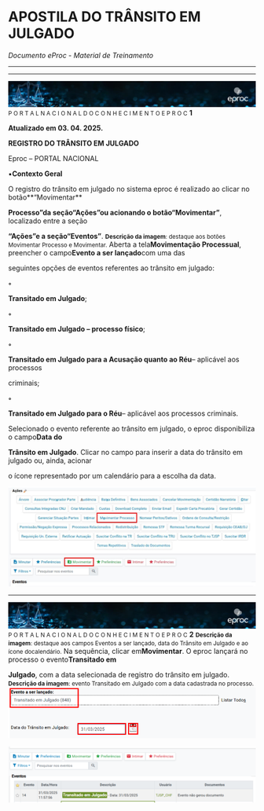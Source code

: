 # APOSTILA DO TRÂNSITO EM JULGADO

*Documento eProc - Material de Treinamento*

---

---

![Imagem Imagem_39](../imgs/Imagem_39.jpeg)
<small>P O R T A L N A C I O N A L D O C O N H E C I M E N T O E P R O C</small>
**1**

**Atualizado em 03. 04. 2025.**

**REGISTRO DO TRÂNSITO EM JULGADO**

Eproc – PORTAL NACIONAL

▪**Contexto Geral**

O registro do trânsito em julgado no sistema eproc é realizado ao clicar no botão**“Movimentar**

**Processo”**da seção**“Ações”**ou acionando o botão**“Movimentar”**, localizado entre a seção

**“Ações”**e a seção**“Eventos”**.
<small>**Descrição da imagem**: destaque aos botões Movimentar Processo e Movimentar.</small>
Aberta a tela**Movimentação Processual**, preencher o campo**Evento a ser lançado**com uma das

seguintes opções de eventos referentes ao trânsito em julgado:

**◦**

**Transitado em Julgado**;

**◦**

**Transitado em Julgado – processo físico**;

**◦**

**Transitado em Julgado para a Acusação quanto ao Réu**– aplicável aos processos

criminais;

**◦**

**Transitado em Julgado para o Réu**– aplicável aos processos criminais.

Selecionado o evento referente ao trânsito em julgado, o eproc disponibiliza o campo**Data do**

**Trânsito em Julgado**. Clicar no campo para inserir a data do trânsito em julgado ou, ainda, acionar

o ícone representado por um calendário para a escolha da data.

![Imagem Imagem_40](../imgs/Imagem_40.jpeg)


---

![Imagem Imagem_39](../imgs/Imagem_39.jpeg)
<small>P O R T A L N A C I O N A L D O C O N H E C I M E N T O E P R O C</small>
**2**
<small>**Descrição da imagem**: destaque aos campos Eventos a ser lançado, data do Trânsito em Julgado e ao ícone do</small><small>calendário.</small>
Na sequência, clicar em**Movimentar**. O eproc lançará no processo o evento**Transitado em**

**Julgado**, com a data selecionada de registro do trânsito em julgado.
<small>**Descrição da imagem**: evento Transitado em Julgado com a data cadastrada no processo.</small>
![Imagem Imagem_41](../imgs/Imagem_41.png)

![Imagem Imagem_42](../imgs/Imagem_42.png)
